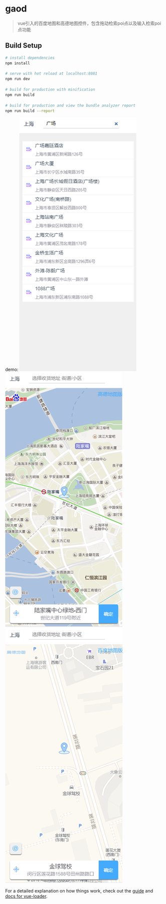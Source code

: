 # gaod

> vue引入的百度地图和高德地图控件，包含拖动检索poi点以及输入检索poi点功能

## Build Setup

``` bash
# install dependencies
npm install

# serve with hot reload at localhost:8081
npm run dev

# build for production with minification
npm run build

# build for production and view the bundle analyzer report
npm run build --report
```
demo:
![image](https://github.com/DarylLi/vue-map/blob/master/src/assets/demo1.png)
![image](https://github.com/DarylLi/vue-map/blob/master/src/assets/demo2.png)
![image](https://github.com/DarylLi/vue-map/blob/master/src/assets/demo3.png)

For a detailed explanation on how things work, check out the [guide](http://vuejs-templates.github.io/webpack/) and [docs for vue-loader](http://vuejs.github.io/vue-loader).
